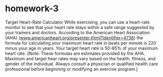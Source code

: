 # homework-3
Target Heart-Rate Calculator
While exercising, you can use a heart-rate monitor to see that your heart rate stays within a safe range
suggested by your trainers and doctors. According to the American Heart Association (AHA)
(www.americanheart.org/presenter.jhtml?identifier=4736) the formula for calculating your maximum
heart rate in beats per minute is 220 minus your age in years. Your target heart rate is 50-85% of your
maximum heart rate. [Note: These formulas are estimates provided by the AHA. Maximum and target
hear rates may vary based on the health, fitness, and gender of the individual. Always consult a physician
or qualified health care professional before beginning or modifying an exercise program.]
